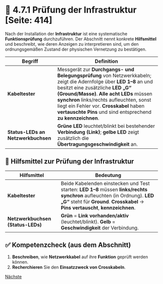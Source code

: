 # 🧪 4.7.1 Prüfung der Infrastruktur [Seite: 414]

Nach der Installation der **Infrastruktur** ist eine systematische **Funktionsprüfung** durchzuführen. Der Abschnitt nennt konkrete **Hilfsmittel** und beschreibt, wie deren Anzeigen zu interpretieren sind, um den ordnungsgemäßen Zustand der physischen Vernetzung zu bestätigen. 

| Begriff                            | Definition                                                                                                                                                                                                                                                                                                                                                  |
| ---------------------------------- | ----------------------------------------------------------------------------------------------------------------------------------------------------------------------------------------------------------------------------------------------------------------------------------------------------------------------------------------------------------- |
| **Kabeltester**                    | Messgerät zur **Durchgangs- und Belegungsprüfung** von Netzwerkkabeln; zeigt die Adernfolge über **LED 1–8** an und besitzt eine zusätzliche **LED „G“ (Ground/Masse)**. **Alle acht LEDs** müssen **synchron** links/rechts aufleuchten, sonst liegt ein Fehler vor. **Crosskabel** haben **vertauschte Pins** und sind entsprechend **zu kennzeichnen**.  |
| **Status-LEDs an Netzwerkbuchsen** | **Grüne LED** leuchtet/blinkt bei bestehender **Verbindung (Link)**; **gelbe LED** zeigt zusätzlich die **Übertragungsgeschwindigkeit** an.                                                                                                                                                                                                                 |

## 🧰 Hilfsmittel zur Prüfung der Infrastruktur

| Hilfsmittel                       | Bedeutung                                                                                                                                                                                                       |
| --------------------------------- | --------------------------------------------------------------------------------------------------------------------------------------------------------------------------------------------------------------- |
| **Kabeltester**                   | Beide Kabelenden einstecken und Test starten: **LED 1–8** müssen **links/rechts synchron** aufleuchten (in Ordnung). **LED „G“** steht für **Ground**. **Crosskabel** → **Pins vertauscht**, **kennzeichnen**.  |
| **Netzwerkbuchsen (Status-LEDs)** | **Grün** = **Link vorhanden/aktiv** (leuchtet/blinkt). **Gelb** = **Geschwindigkeit** der Verbindung.                                                                                                           |

## ✅ Kompetenzcheck (aus dem Abschnitt)

1. **Beschreiben**, wie **Netzwerkkabel** auf ihre **Funktion** geprüft werden können.
2. **Recherchieren** Sie den **Einsatzzweck von Crosskabeln**. 


[Nächste](./4.7.2_Pruefung_der_Netzwerkkomponenten.md)
